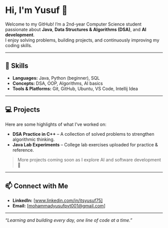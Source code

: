 # Hi, I'm Yusuf 🌹

Welcome to my GitHub! I’m a 2nd-year Computer Science student passionate about **Java**, **Data Structures & Algorithms (DSA)**, and **AI development**.  
I enjoy solving problems, building projects, and continuously improving my coding skills.  

---

## 🔧 Skills
- **Languages:** Java, Python (beginner), SQL  
- **Concepts:** DSA, OOP, Algorithms, AI basics  
- **Tools & Platforms:** Git, GitHub, Ubuntu, VS Code, Intellij Idea 

---

## 💻 Projects
Here are some highlights of what I’ve worked on:  
- **DSA Practice in C++** – A collection of solved problems to strengthen algorithmic thinking.  
- **Java Lab Experiments** – College lab exercises uploaded for practice & reference.  

> More projects coming soon as I explore AI and software development 🌱

---

## 📫 Connect with Me
- **LinkedIn:** [www.linkedin.com/in/itsyusuf75]  
- **Email:** [mohammadyusufpvt001@gmail.com]  

---

*“Learning and building every day, one line of code at a time.”*
